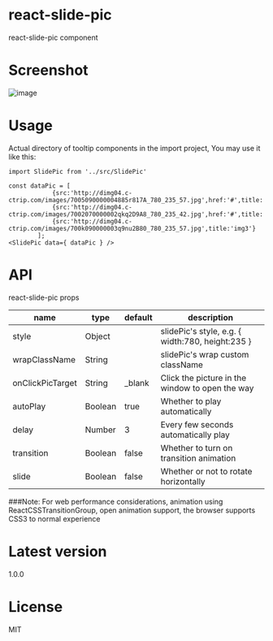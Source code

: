 # react-slide-pic
react-slide-pic component

# Screenshot
![image](https://github.com/yongbingz/react-tooltip/blob/master/demo/screenshot/1.png)

# Usage
Actual directory of tooltip components in the import project, You may use it like this:

```
import SlidePic from '../src/SlidePic'

const dataPic = [
			{src:'http://dimg04.c-ctrip.com/images/7005090000004885r817A_780_235_57.jpg',href:'#',title:'img1'},
			{src:'http://dimg04.c-ctrip.com/images/7002070000002qkq2D9A8_780_235_42.jpg',href:'#',title:'img2'},
			{src:'http://dimg04.c-ctrip.com/images/700k090000003q9nu2B80_780_235_57.jpg',title:'img3'}
		];
<SlidePic data={ dataPic } />
```


# API
react-slide-pic props
<table>
    <thead>
    <tr>
        <th>name</th>
        <th>type</th>
        <th>default</th>
        <th>description</th>
    </tr>
    </thead>
    <tbody>
        <tr>
          <td>style</td>
          <td>Object</td>
          <td></td>
          <td>slidePic's style, e.g. { width:780, height:235 }</td>
        </tr>
        <tr>
          <td>wrapClassName</td>
          <td>String</td>
          <td></td>
          <td>slidePic's wrap custom className</td>
        </tr>
        <tr>
          <td>onClickPicTarget</td>
          <td>String</td>
          <td>_blank</td>
          <td>Click the picture in the window to open the way</td>
        </tr>
        <tr>
          <td>autoPlay</td>
          <td>Boolean</td>
          <td>true</td>
          <td>Whether to play automatically</td>
        </tr>
        <tr>
          <td>delay</td>
          <td>Number</td>
          <td>3</td>
          <td>Every few seconds automatically play</td>
        </tr>
        <tr>
          <td>transition</td>
          <td>Boolean</td>
          <td>false</td>
          <td>Whether to turn on transition animation</td>
        </tr>
        <tr>
          <td>slide</td>
          <td>Boolean</td>
          <td>false</td>
          <td>Whether or not to rotate horizontally</td>
        </tr>
    </tbody>
</table>
###Note: For web performance considerations, animation using ReactCSSTransitionGroup, open animation support, the browser supports CSS3 to normal experience

# Latest version
1.0.0

# License
MIT
